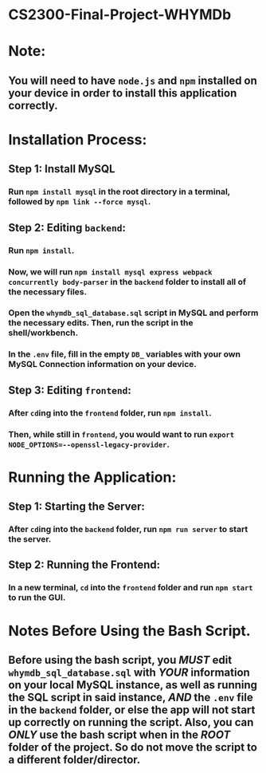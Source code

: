 # CS2300-Final-Project-WHYMDb

# Note:
## You will need to have `node.js` and `npm` installed on your device in order to install this application correctly.

# Installation Process:
## Step 1: Install MySQL
### Run `npm install mysql` in the root directory in a terminal, followed by `npm link --force mysql`.

## Step 2: Editing `backend`:
### Run `npm install`.
### Now, we will run `npm install mysql express webpack concurrently body-parser` in the `backend` folder to install all of the necessary files.
### Open the `whymdb_sql_database.sql` script in MySQL and perform the necessary edits. Then, run the script in the shell/workbench.
### In the `.env` file, fill in the empty `DB_` variables with your own MySQL Connection information on your device.
### 

## Step 3: Editing `frontend`:
### After `cd`ing into the `frontend` folder, run `npm install`.
### Then, while still in `frontend`, you would want to run `export NODE_OPTIONS=--openssl-legacy-provider`.


# Running the Application:
## Step 1: Starting the Server:
### After `cd`ing into the `backend` folder, run `npm run server` to start the server.
## Step 2: Running the Frontend:
### In a **new** terminal, `cd` into the `frontend` folder and run `npm start` to run the GUI.

# Notes Before Using the Bash Script.
## Before using the bash script, you ***MUST*** edit `whymdb_sql_database.sql` with ***YOUR*** information on your local MySQL instance, as well as running the SQL script in said instance, ***AND*** the `.env` file in the `backend` folder, or else the app will not start up correctly on running the script. Also, you can ***ONLY*** use the bash script when in the ***ROOT*** folder of the project. So do not move the script to a different folder/director.
